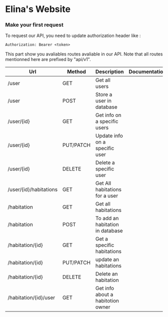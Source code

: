 # Elina's Website


### Make your first request
To request our API, you need to update authorization header like : 
    
    Authorization: Bearer <token>

This part show you avaliables routes avaliable in our API. Note that all routes mentionned here are prefixed by "api/v1".

| Url                    | Method    | Description                         |  Documentation |
|-----                   |--------   |-------------                        | ------         |
| /user                  | GET       | Get all users                       | |
| /user                  | POST      | Store a user in database            | |
| /user/{id}             | GET       | Get info on a specific users        | |
| /user/{id}             | PUT/PATCH | Update info on a specific user      | |
| /user/{id}             | DELETE    | Delete a specific user              | |
| /user/{id}/habitations | GET       | Get All habitations for a user      | |
| /habitation            | GET       | Get all habitations                 | |
| /habitation            | POST      | To add an habitation in database    | |
| /habitation/{id}       | GET       | Get a specific habitations          | |
| /habitation/{id}       | PUT/PATCH | update an habitations               | |
| /habitation/{id}       | DELETE    | Delete an habitation                | |
| /habitation/{id}/user  | GET       | Get info about a habitotion owner   | |

